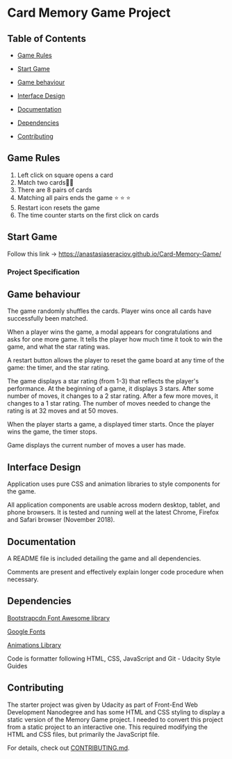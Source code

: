 
# Card Memory Game Project

## Table of Contents

* [Game Rules](#game-rules)

* [Start Game](#start-game)

* [Game behaviour](#game-behaviour)

* [Interface Design](#interface-design)

* [Documentation](#documentation)

* [Dependencies](#dependencies)

* [Contributing](#contributing)

## Game Rules

 1. Left click on square opens a card
 2. Match two cards:gem::gem:
 3. There are 8 pairs of cards
 4. Matching all pairs ends the game :star: :star: :star:
 5. Restart icon resets the game
 6. The time counter starts on the first click on cards

## Start Game

Follow this link -> <https://anastasiaseraciov.github.io/Card-Memory-Game/>

### Project Specification

## Game behaviour

The game randomly shuffles the cards. Player wins once all cards have successfully been matched.

When a player wins the game, a modal appears for congratulations and asks for one more game. It tells the player how much time it took to win the game, and what the star rating was.

A restart button allows the player to reset the game board at any time of the game: the timer, and the star rating.

The game displays a star rating (from 1-3) that reflects the player's performance. At the beginning of a game, it displays 3 stars. After some number of moves, it changes to a 2 star rating. After a few more moves, it changes to a 1 star rating. The number of moves needed to change the rating is at 32 moves and at 50 moves.

When the player starts a game, a displayed timer starts. Once the player wins the game, the timer stops.

Game displays the current number of moves a user has made.

## Interface Design

Application uses pure CSS and animation libraries to style components for the game.

All application components are usable across modern desktop, tablet, and phone browsers. It is tested and running well at the latest Chrome, Firefox and Safari browser (November 2018).

## Documentation

A README file is included detailing the game and all dependencies.

Comments are present and effectively explain longer code procedure when necessary.

## Dependencies

[Bootstrapcdn Font Awesome library](https://maxcdn.bootstrapcdn.com/font-awesome/4.6.1/css/font-awesome.min.css)

[Google Fonts](https://fonts.googleapis.com/css?family=Coda)

[Animations Library](https://cdnjs.cloudflare.com/ajax/libs/animate.css/3.5.2/animate.css)

Code is formatter following HTML, CSS, JavaScript and Git - Udacity Style Guides

## Contributing

The starter project was given by Udacity as part of Front-End Web Development Nanodegree and has some HTML and CSS styling to display a static version of the Memory Game project. I needed to convert this project from a static project to an interactive one. This required modifying the HTML and CSS files, but primarily the JavaScript file.

For details, check out [CONTRIBUTING.md](CONTRIBUTING.md).
